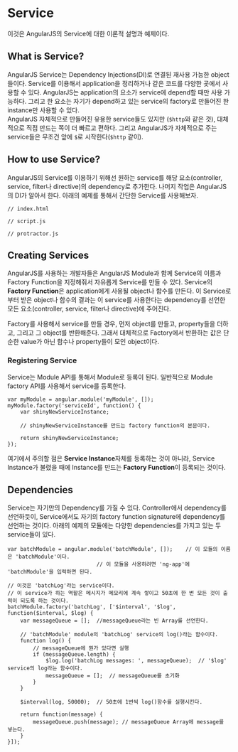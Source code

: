 Service
=======
이것은 AngularJS의 Service에 대한 이론적 설명과 예제이다.

What is Service?
-----------------
AngularJS Service는 Dependency Injections(DI)로 연결된 재사용 가능한 object들이다. Service를 이용해서 application을 정리하거나 같은 코드를 다양한 곳에서 사용할 수 있다. AngularJS는 application의 요소가 service에 depend할 때만 사용 가능하다. 그리고 한 요소는 자기가 depend하고 있는 service의 factory로 만들어진 한 instance만 사용할 수 있다.   
AngularJS 자체적으로 만들어진 유용한 service들도 있지만 (`$http`와 같은 것), 대체적으로 직접 만드는 쪽이 더 빠르고 편하다. 그리고 AngularJS가 자체적으로 주는 service들은 무조건 앞에 `$`로 시작한다(`$http` 같이).  


How to use Service?
-------------------
AngularJS의 Service를 이용하기 위해선 원하는 service를 해당 요소(controller, service, filter나 directive)의 dependency로 추가한다. 나머지 작업은 AngularJS의 DI가 알아서 한다. 아래의 예제를 통해서 간단한 Service를 사용해보자.  

~~~
// index.html

~~~

~~~
// script.js

~~~

~~~
// protractor.js

~~~



Creating Services
-----------------
AngularJS를 사용하는 개발자들은 AngularJS Module과 함께 Service의 이름과 Factory Function을 지정해줘서 자유롭게 Service를 만들 수 있다. Service의 **Factory Function**은 application에게 사용될 object나 함수를 만든다. 이 Service로부터 받은 object나 함수의 결과는 이 service를 사용한다는 dependency를 선언한 모든 요소(controller, service, filter나 directive)에 주어진다.  
  
Factory를 사용해서 service를 만들 경우, 먼저 object를 만들고, property들을 더하고, 그리고 그 object를 반환해준다. 그래서 대체적으로 Factory에서 반환하는 값은 단순한 value가 아닌 함수나 property들이 모인 object이다.  
  
  
### Registering Service
Service는 Module API를 통해서 Module로 등록이 된다. 일반적으로 Module factory API를 사용해서 service를 등록한다.  

~~~
var myModule = angular.module('myModule', []);
myModule.factory('serviceId', function() {
	var shinyNewServiceInstance;

	// shinyNewServiceInstance를 만드는 factory function의 본문이다.

	return shinyNewServiceInstance;
});
~~~
여기에서 주의할 점은 **Service Instance**자체를 등록하는 것이 아니라, Service Instance가 불렸을 때에 Instance를 만드는 **Factory Function**이 등록되는 것이다.  



Dependencies
-------------
Service는 자기만의 Dependency를 가질 수 있다. Controller에서 dependency를 선언하듯이, Service에서도 자기의 factory function signature에 dependency를 선언하는 것이다. 아래의 예제의 모듈에는 다양한 dependencies를 가지고 있는 두 service들이 있다.  

~~~
var batchModule = angular.module('batchModule', []);	// 이 모듈의 이름은 'batchModule'이다.
							// 이 모듈을 사용하려면 'ng-app'에 'batchModule'을 입력하면 된다.

// 이것은 'batchLog'라는 service이다.
// 이 service가 하는 역할은 메시지가 메모리에 계속 쌓이고 50초에 한 번 모든 것이 출력이 되도록 하는 것이다.
batchModule.factory('batchLog', ['$interval', '$log', function($interval, $log) {
	var messageQueue = [];	//messageQueue라는 빈 Array를 선언한다.

	// 'batchModule' module의 'batchLog' service의 log()라는 함수이다.
	function log() {
		// messageQueue에 뭔가 있다면 실행
		if (messageQueue.length) {
			$log.log('batchLog messages: ', messageQueue);	// '$log' service의 log라는 함수이다.
			messageQueue = [];	// messageQueue를 초기화
		}
	}

	$interval(log, 50000);	// 50초에 1번씩 log()함수를 실행시킨다.

	return function(message) {
		messageQueue.push(message);	// messageQueue Array에 message를 넣는다.
	}
}]);


